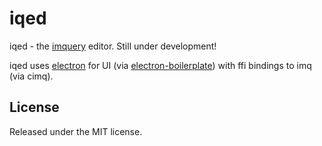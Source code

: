 # iqed

iqed - the [imquery](https://github.com/redxdev/imquery) editor. Still under development!

iqed uses [electron](http://electron.atom.io) for UI (via [electron-boilerplate](https://github.com/szwacz/electron-boilerplate)) with ffi
bindings to imq (via cimq).

## License

Released under the MIT license.